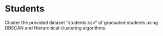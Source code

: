 # Students
 Cluster the provided dataset “students.csv” of graduated students using DBSCAN and Hierarchical clustering algorithms.
